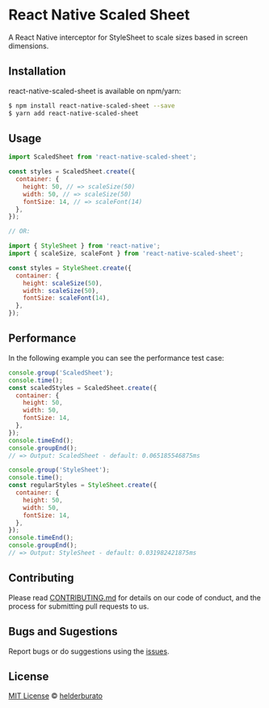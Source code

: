 # React Native Scaled Sheet

A React Native interceptor for StyleSheet to scale sizes based in screen dimensions.

## Installation

react-native-scaled-sheet is available on npm/yarn:

```bash
$ npm install react-native-scaled-sheet --save
$ yarn add react-native-scaled-sheet
```

## Usage

```js
import ScaledSheet from 'react-native-scaled-sheet';

const styles = ScaledSheet.create({
  container: {
    height: 50, // => scaleSize(50)
    width: 50, // => scaleSize(50)
    fontSize: 14, // => scaleFont(14)
  },
});

// OR:

import { StyleSheet } from 'react-native';
import { scaleSize, scaleFont } from 'react-native-scaled-sheet';

const styles = StyleSheet.create({
  container: {
    height: scaleSize(50),
    width: scaleSize(50),
    fontSize: scaleFont(14),
  },
});
```

## Performance

In the following example you can see the performance test case:

```js
console.group('ScaledSheet');
console.time();
const scaledStyles = ScaledSheet.create({
  container: {
    height: 50,
    width: 50,
    fontSize: 14,
  },
});
console.timeEnd();
console.groupEnd();
// => Output: ScaledSheet - default: 0.065185546875ms

console.group('StyleSheet');
console.time();
const regularStyles = StyleSheet.create({
  container: {
    height: 50,
    width: 50,
    fontSize: 14,
  },
});
console.timeEnd();
console.groupEnd();
// => Output: StyleSheet - default: 0.031982421875ms
```

## Contributing

Please read [CONTRIBUTING.md](CONTRIBUTING.md) for details on our code of conduct, and the process for submitting pull requests to us.

## Bugs and Sugestions

Report bugs or do suggestions using the [issues](https://github.com/helderburato/react-native-scaled-sheet/issues).

## License

[MIT License](LICENSE) © [helderburato](https://github.com/helderburato)
